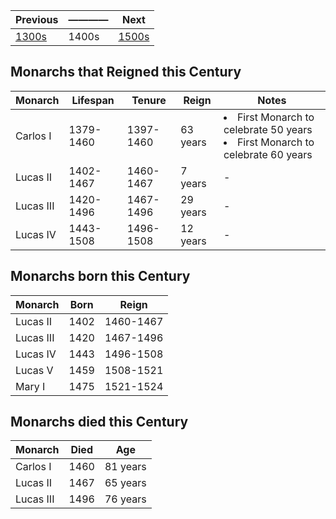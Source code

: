 | Previous | ———— | Next |
| - | - | - |
| [1300s] | 1400s | [1500s] |

[1500s]: ../1500_1599/readme.md
[1300s]: ../1300_1399/readme.md
## Monarchs that Reigned this Century
| Monarch | Lifespan | Tenure | Reign | Notes |
| ------- | ------- | ------- | ----- | ------- |
| Carlos I | 1379-1460 | 1397-1460 | 63 years  |  <li>First Monarch to celebrate 50 years</li><li>First Monarch to celebrate 60 years</li> |
| Lucas II | 1402-1467 | 1460-1467 | 7 years  |  - |
| Lucas III | 1420-1496 | 1467-1496 | 29 years  |  - |
| Lucas IV | 1443-1508 | 1496-1508 | 12 years  |  - |

## Monarchs born this Century
| Monarch | Born | Reign |
| ------- | ------- | ----- |
| Lucas II | 1402 | 1460-1467 |
| Lucas III | 1420 | 1467-1496 |
| Lucas IV | 1443 | 1496-1508 |
| Lucas V | 1459 | 1508-1521 |
| Mary I | 1475 | 1521-1524 |


## Monarchs died this Century
| Monarch | Died | Age |
| ------- | ------- | ----- |
| Carlos I | 1460 | 81 years |
| Lucas II | 1467 | 65 years |
| Lucas III | 1496 | 76 years |
